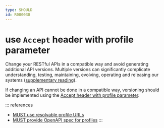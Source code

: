 ```yaml
---
type: SHOULD
id: R000030
---
```


# use `Accept` header with profile parameter

Change your RESTful APIs in a compatible way and avoid generating additional API versions.
Multiple versions can significantly complicate understanding, testing, maintaining, evolving, operating and releasing our systems ([supplementary reading](http://martinfowler.com/articles/enterpriseREST.html)).

If changing an API cannot be done in a compatible way, versioning should be implemented using the [Accept header with profile parameter](./guidelines/020_guidelines/080_versioning/1040_should-use-accept-header-with-profile-parameter.md).

::: references

- [MUST use resolvable profile URLs](./guidelines/020_guidelines/040_hypermedia/4010_must-use-resolvable-profile-urls.md)
- [MUST provide OpenAPI spec for profiles](./guidelines/020_guidelines/040_hypermedia/4030_must-provide-openapi-spec-for-profiles.md)
  :::
